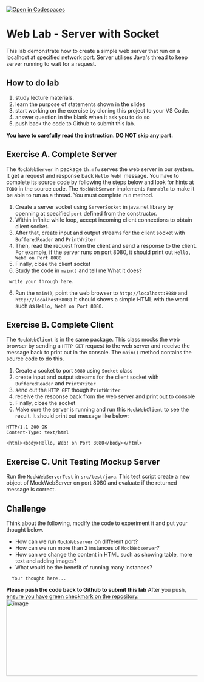 [![Open in Codespaces](https://classroom.github.com/assets/launch-codespace-2972f46106e565e64193e422d61a12cf1da4916b45550586e14ef0a7c637dd04.svg)](https://classroom.github.com/open-in-codespaces?assignment_repo_id=20028327)
# Web Lab - Server with Socket
 This lab demonstrate how to create a simple web server that run on a localhost at specified network port. Server utilises Java's thread to keep server running to wait for a request.

 ## How to do lab
 1. study lecture materials.
 2. learn the purpose of statements shown in the slides
 3. start working on the exercise by cloning this project to your VS Code.
 4. answer question in the blank when it ask you to do so
 5. push back the code to Github to submit this lab.
 
**You have to carefully read the instruction. DO NOT skip any part.**

## Exercise A. Complete Server
The `MockWebServer` in package `th.mfu` serves the web server in our system. It get a request and response back `Hello Web!` message. You have to complete its source code by following the steps below and look for hints at `TODO` in the source code. The `MockWebServer` implements `Runnable` to make it be able to run as a thread. You must complete `run` method.
1. Create a server socket using `ServerSocket` in java.net library by openning at specified `port` defined from the constructor. 
2. Within infinite while loop,  accept incoming client connections to obtain client socket.
2. After that, create input and output streams for the client socket with `BufferedReader` and `PrintWriter`
3. Then, read the request from the client and send a response to the client. For example, if the server runs on port 8080, it should print out `Hello, Web! on Port 8080` 
4. Finally, close the client socket 
5. Study the code in `main()` and tell me What it does?
```
 write your through here.
```
6. Run the `main()`, point the web browser to `http://localhost:8080` and `http://localhost:8081`
It should shows a simple HTML with the word such as  `Hello, Web! on Port 8080`.

## Exercise B. Complete Client
The `MockWebClient` is in the same package. This class mocks the web browser by sending a `HTTP GET` request to the web server and receive the message back to print out in the console. The `main()` method contains the source code to do this.
1. Create a socket to port `8080` using `Socket` class
2. create input and output streams for the client socket with `BufferedReader` and `PrintWriter`
3. send out the `HTTP GET` though `PrintWriter`
4. receive the response back from the web server and  print out to console
5. Finally, close the  socket 
6. Make sure the server is running and run this `MockWebClient` to see the result. It should print out message like below: 

```
HTTP/1.1 200 OK
Content-Type: text/html

<html><body>Hello, Web! on Port 8080</body></html>
```

## Exercise C. Unit Testing Mockup Server
Run the `MockWebServerTest` in `src/test/java`. This test script create a new object of MockWebServer on port 8080 and evaluate if the returned message is correct. 

## Challenge
Think about the following,  modify the code to experiment it and put your thought below.
- How can we run `MockWebserver` on different port? 
- How can we run more than 2 instances of  `MockWebserver`? 
- How can we change the content in HTML such as showing table, more text and adding images?
- What would be the benefit of running many instances?

```
  Your thought here...
```
**Please push the code back to Github to submit this lab**
After you push, ensure you have green checkmark on the repository.
<img width="692" height="201" alt="image" src="https://github.com/user-attachments/assets/0a4ab63d-7b6e-4711-90e7-b472bc11db2d" />

